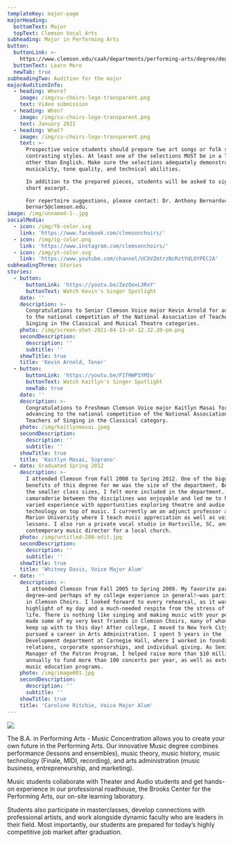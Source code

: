 ```yaml
---
templateKey: major-page
majorHeading:
  bottomText: Major
  topText: Clemson Vocal Arts
subheading: Major in Performing Arts
button:
  buttonLink: >-
    https://www.clemson.edu/caah/departments/performing-arts/degree/degree/Music/index.html
  buttonText: Learn More
  newTab: true
subheadingTwo: Audition for the major
majorAuditionInfo:
  - heading: Where?
    image: /img/cu-choirs-logo-transparent.png
    text: Video submission
  - heading: When?
    image: /img/cu-choirs-logo-transparent.png
    text: January 2021
  - heading: What?
    image: /img/cu-choirs-logo-transparent.png
    text: >-
      Prospective voice students should prepare two art songs or folk songs of
      contrasting styles. At least one of the selections MUST be in a language
      other than English. Make sure the selections adequately demonstrate
      musicality, tone quality, and technical abilities.

      In addition to the prepared pieces, students will be asked to sight read a
      short excerpt.

      For repertoire suggestions, please contact: Dr. Anthony Bernarducci at
      bernar5@clemson.edu.
image: /img/unnamed-1-.jpg
socialMedia:
  - icon: /img/fb-color.svg
    link: 'https://www.facebook.com/clemsonchoirs/'
  - icon: /img/ig-color.png
    link: 'https://www.instagram.com/clemsonchoirs/'
  - icon: /img/yt-color.svg
    link: 'https://www.youtube.com/channel/UCbVZmtrzNcRztYdLOYPEC2A'
subheadingThree: Stories
stories:
  - button:
      buttonLink: 'https://youtu.be/ZezQexL3RxY'
      buttonText: Watch Kevin's Singer Spotlight
    date: ''
    description: >-
      Congratulations to Senior Clemson Voice major Kevin Arnold for advancing
      to the national competition of the National Association of Teachers of
      Singing in the Classical and Musical Theatre categories. 
    photo: /img/screen-shot-2021-04-13-at-12.32.20-pm.png
    secondDescription:
      description: ''
      subtitle: ''
    showTitle: true
    title: 'Kevin Arnold, Tenor'
  - button:
      buttonLink: 'https://youtu.be/FIfHWP1YMIo'
      buttonText: Watch Kaitlyn's Singer Spotlight
      newTab: true
    date: ''
    description: >-
      Congratulations to Freshman Clemson Voice major Kaitlyn Masai for
      advancing to the national competition of the National Association of
      Teachers of Singing in the Classical category.
    photo: /img/kaitlynmasai.jpeg
    secondDescription:
      description: ''
      subtitle: ''
    showTitle: true
    title: 'Kaitlyn Masai, Soprano'
  - date: Graduated Spring 2012
    description: >-
      I attended Clemson from Fall 2008 to Spring 2012. One of the biggest
      benefits of this degree for me was the size of the department. Because of
      the smaller class sizes, I felt more included in the department. The
      camaraderie between the disciplines was enjoyable and led me to have a
      varied experience with opportunities exploring theatre and audio
      technology on top of music. I currently am an adjunct professor at Francis
      Marion University where I teach music appreciation as well as voice
      lessons. I also run a private vocal studio in Hartsville, SC, and am the
      contemporary music director for a local church.
    photo: /img/untitled-208-edit.jpg
    secondDescription:
      description: ''
      subtitle: ''
    showTitle: true
    title: 'Whitney Davis, Voice Major Alum'
  - date: ''
    description: >-
      I attended Clemson from Fall 2005 to Spring 2009. My favorite part of the
      degree—and perhaps of my college experience in general!—was participating
      in Clemson Choirs. I looked forward to every rehearsal, as it was always a
      highlight of my day and a much-needed respite from the stress of academic
      life. There is nothing like singing and making music with your peers. I
      made some of my very best friends in Clemson Choirs, many of whom I still
      keep up with to this day! After college, I moved to New York City and
      pursued a career in Arts Administration. I spent 5 years in the
      Development department at Carnegie Hall, where I worked in foundation
      relations, corporate sponsorships, and individual giving. As Senior
      Manager of the Patron Program, I helped raise more than $10 million
      annually to fund more than 100 concerts per year, as well as extensive
      music education programs.
    photo: /img/image001.jpg
    secondDescription:
      description: ''
      subtitle: ''
    showTitle: true
    title: 'Caroline Ritchie, Voice Major Alum'
---
```

![](/img/lisa-odom_050crop.jpg)

The B.A. in Performing Arts - Music Concentration allows you to create your own future in the Performing Arts. Our innovative Music degree combines performance (lessons and ensembles), music theory, music history, music technology (Finale, MIDI, recording), and arts administration (music business, entrepreneurship, and marketing).

Music students collaborate with Theater and Audio students and get hands-on experience in our professional roadhouse, the Brooks Center for the Performing Arts, our on-site learning laboratory.

Students also participate in masterclasses, develop connections with professional artists, and work alongside dynamic faculty who are leaders in their field. Most importantly, our students are prepared for today’s highly competitive job market after graduation.
